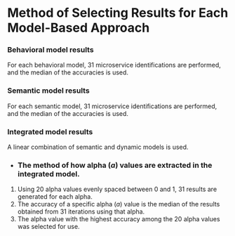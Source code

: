 # Method of Selecting Results for Each Model-Based Approach

### Behavioral model results

For each behavioral model, 31 microservice identifications are performed, and the median of the accuracies is used.

### Semantic model results

For each semantic model, 31 microservice identifications are performed, and the median of the accuracies is used.

### Integrated model results

A linear combination of semantic and dynamic models is used.

+ ### The method of how alpha (_a_) values are extracted in the integrated model.

1) Using 20 alpha values evenly spaced between 0 and 1, 31 results are generated for each alpha.
2) The accuracy of a specific alpha (_a_) value is the median of the results obtained from 31 iterations using that alpha.
3) The alpha value with the highest accuracy among the 20 alpha values was selected for use.



